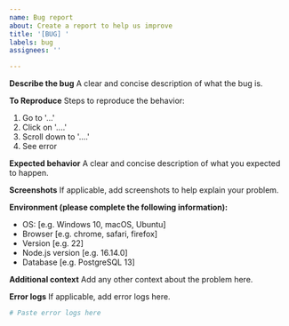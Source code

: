 ```yaml
---
name: Bug report
about: Create a report to help us improve
title: '[BUG] '
labels: bug
assignees: ''

---
```


**Describe the bug**
A clear and concise description of what the bug is.

**To Reproduce**
Steps to reproduce the behavior:
1. Go to '...'
2. Click on '....'
3. Scroll down to '....'
4. See error

**Expected behavior**
A clear and concise description of what you expected to happen.

**Screenshots**
If applicable, add screenshots to help explain your problem.

**Environment (please complete the following information):**
 - OS: [e.g. Windows 10, macOS, Ubuntu]
 - Browser [e.g. chrome, safari, firefox]
 - Version [e.g. 22]
 - Node.js version [e.g. 16.14.0]
 - Database [e.g. PostgreSQL 13]

**Additional context**
Add any other context about the problem here.

**Error logs**
If applicable, add error logs here.

```bash
# Paste error logs here
```
